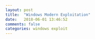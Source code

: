 ```yaml
---
layout: post
title:  "Windows Modern Exploitation"
date:   2018-06-01 13:46:52
comments: false
categories: windows exploit
---
```

